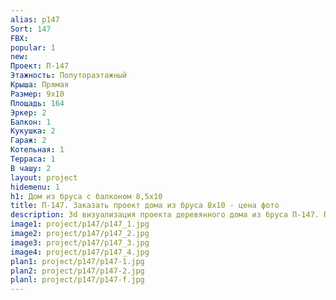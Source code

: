 ```yaml
---
alias: p147
Sort: 147
FBX: 
popular: 1
new: 
Проект: П-147
Этажность: Полутораэтажный
Крыша: Прямая
Размер: 9х10
Площадь: 164
Эркер: 2
Балкон: 1
Кукушка: 2
Гараж: 2
Котельная: 1
Терраса: 1
В чашу: 2
layout: project
hidemenu: 1
h1: Дом из бруса с балконом 8,5х10
title: П-147. Заказать проект дома из бруса 8х10 - цена фото
description: 3d визуализация проекта деревянного дома из бруса П-147. Площадь 164 м2, размер 8х10. Вы можете внести любые изменения в проект.
image1: project/p147/p147_1.jpg
image2: project/p147/p147_2.jpg
image3: project/p147/p147_3.jpg
image4: project/p147/p147_4.jpg
plan1: project/p147/p147-1.jpg
plan2: project/p147/p147-2.jpg
planl: project/p147/p147-f.jpg
---
```

